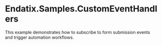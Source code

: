 # Endatix.Samples.CustomEventHandlers

This example demonstrates how to subscribe to form submission events and trigger automation workflows.

